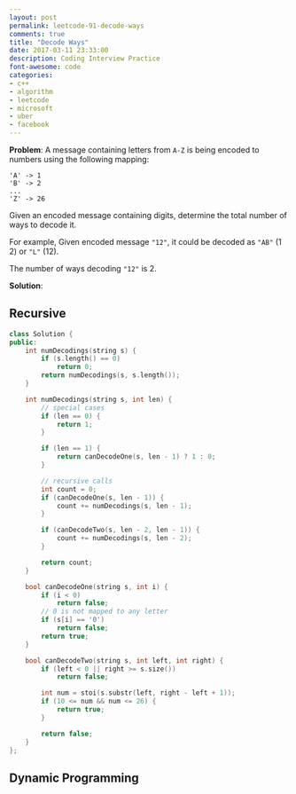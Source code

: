 ```yaml
---
layout: post
permalink: leetcode-91-decode-ways
comments: true
title: "Decode Ways"
date: 2017-03-11 23:33:00
description: Coding Interview Practice
font-awesome: code
categories:
- c++
- algorithm
- leetcode
- microsoft
- uber
- facebook
---
```

**Problem**:
A message containing letters from `A-Z` is being encoded to numbers using the following mapping:

```
'A' -> 1
'B' -> 2
...
'Z' -> 26
```
Given an encoded message containing digits, determine the total number of ways to decode it.

For example,
Given encoded message `"12"`, it could be decoded as `"AB"` (1 2) or `"L"` (12).

The number of ways decoding `"12"` is 2.

**Solution**:

## Recursive

```c++
class Solution {
public:
    int numDecodings(string s) {
        if (s.length() == 0)
            return 0;
        return numDecodings(s, s.length());
    }

    int numDecodings(string s, int len) {
        // special cases
        if (len == 0) {
            return 1;
        }

        if (len == 1) {
            return canDecodeOne(s, len - 1) ? 1 : 0;
        }

        // recursive calls
        int count = 0;
        if (canDecodeOne(s, len - 1)) {
            count += numDecodings(s, len - 1);
        }

        if (canDecodeTwo(s, len - 2, len - 1)) {
            count += numDecodings(s, len - 2);
        }

        return count;
    }

    bool canDecodeOne(string s, int i) {
        if (i < 0)
            return false;
        // 0 is not mapped to any letter
        if (s[i] == '0')
            return false;
        return true;
    }

    bool canDecodeTwo(string s, int left, int right) {
        if (left < 0 || right >= s.size())
            return false;

        int num = stoi(s.substr(left, right - left + 1));
        if (10 <= num && num <= 26) {
            return true;
        }

        return false;
    }
};
```

## Dynamic Programming
